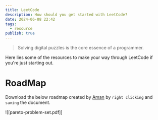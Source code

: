 ```yaml
---
title: LeetCode
description: How should you get started with LeetCode?
date: 2024-06-08 22:42
tags:
  - resource
publish: true
---
```

> Solving digital puzzles is the core essence of a programmer.

Here lies some of the resources to make your way through LeetCode if you're just starting out.
# RoadMap

Download the below roadmap created by [Aman](https://www.youtube.com/@AmanManazir) by `right clicking` and `saving` the document.

![[pareto-problem-set.pdf]]
